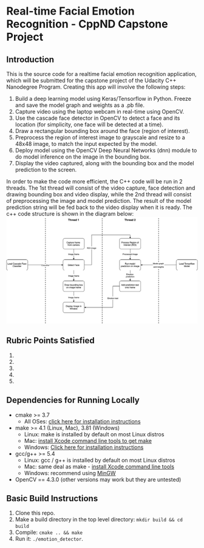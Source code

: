 # Real-time Facial Emotion Recognition - CppND Capstone Project

## Introduction
This is the source code for a realtime facial emotion recognition application, which will be submitted for the capstone project of the Udacity C++ Nanodegree Program. Creating this app will involve the following steps:
1. Build a deep learning model using Keras/Tensorflow in Python. Freeze and save the model graph and weights as a .pb file.
2. Capture video using the laptop webcam in real-time using OpenCV.
3. Use the cascade face detector in OpenCV to detect a face and its location (for simplicity, one face will be detected at a time).
4. Draw a rectangular bounding box around the face (region of interest).
5. Preprocess the region of interest image to grayscale and resize to a 48x48 image, to match the input expected by the model.
6. Deploy model using the OpenCV Deep Neural Networks (dnn) module to do model inference on the image in the bounding box.
7. Display the video captured, along with the bounding box and the model prediction to the screen.

In order to make the code more efficient, the C++ code will be run in 2 threads. The 1st thread will consist of the video capture, face detection and drawing bounding box and video display, while the 2nd thread  will consist of preprocessing the image and model prediction. The result of the model prediction string will be fed back to the video display when it is ready. The c++ code structure is shown in the diagram below:
<img src="images/code_structure.png"/>

## Rubric Points Satisfied
1. 
2. 
3. 
4. 
5. 

## Dependencies for Running Locally
* cmake >= 3.7
  * All OSes: [click here for installation instructions](https://cmake.org/install/)
* make >= 4.1 (Linux, Mac), 3.81 (Windows)
  * Linux: make is installed by default on most Linux distros
  * Mac: [install Xcode command line tools to get make](https://developer.apple.com/xcode/features/)
  * Windows: [Click here for installation instructions](http://gnuwin32.sourceforge.net/packages/make.htm)
* gcc/g++ >= 5.4
  * Linux: gcc / g++ is installed by default on most Linux distros
  * Mac: same deal as make - [install Xcode command line tools](https://developer.apple.com/xcode/features/)
  * Windows: recommend using [MinGW](http://www.mingw.org/)
* OpenCV == 4.3.0 (other versions may work but they are untested)

## Basic Build Instructions
1. Clone this repo.
2. Make a build directory in the top level directory: `mkdir build && cd build`
3. Compile: `cmake .. && make`
4. Run it: `./emotion_detector`.
